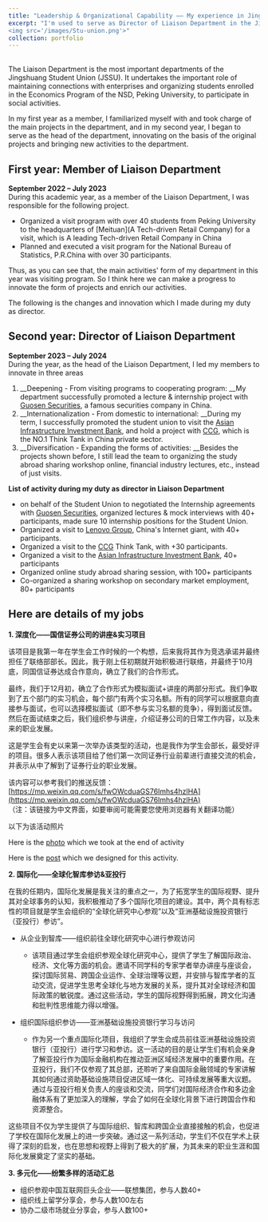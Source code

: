 ```yaml
---
title: "Leadership & Organizational Capability —— My experience in Jingshuang Student Union, National School of Development, Peking University "
excerpt: "I'm used to serve as Director of Liaison Department in the Jingshuang Student Union at Peking University, I would be delighted if you could evaluate my organizational skills here.<br/>
<img src='/images/Stu-union.png'>"
collection: portfolio
---
```

<br/>
The Liaison Department is the most important departments of the Jingshuang Student Union (JSSU). It undertakes the important role of maintaining connections with enterprises and organizing students enrolled in the Economics Program of the NSD, Peking University, to participate in social activities.

In my first year as a member, I familiarized myself with and took charge of the main projects in the department, and in my second year, I began to serve as the head of the department, innovating on the basis of the original projects and bringing new activities to the department.


## First year: Member of Liaison Department
**September 2022 – July 2023**
<br/>During this academic year, as a member of the Liaison Department, I was responsible for the following project.
- Organized a visit program with over 40 students from Peking University to the headquarters of [Meituan](A Tech-driven Retail Company) for a visit, which is A leading Tech-driven Retail Company in China
- Planned and executed a visit program for the National Bureau of Statistics, P.R.China with over 30 participants.


Thus, as you can see that, the main activities' form of my department in this year was visiting program. So I think here we can make a progress to innovate the form of projects and enrich our activities.

The following is the changes and innovation which I made during my duty as director.

## Second year: Director of Liaison Department
**September 2023 – July 2024**
<br/>During the year, as the head of the Liaison Department, I led my members to innovate in three areas
1. __Deepening - From visiting programs to cooperating program: __My department successfully promoted a lecture & internship project with [Guosen Securities](https://en.wikipedia.org/wiki/Guosen_Securities), a famous securities company in China.
2. __Internationalization - From domestic to international: __During my term, I successfully promoted the student union to visit the [Asian Infrastructure Investment Bank](https://www.aiib.org/en/about-aiib/index.html), and hold a project with [CCG](http://en.ccg.org.cn/overview), which is the NO.1 Think Tank in China private sector.
3. __Diversification - Expanding the forms of activities: __Besides the projects shown before, I still lead the team to organizing the study abroad sharing workshop online, financial industry lectures, etc., instead of just visits.

**List of activity during my duty as director in Liaison Department**
- on behalf of the Student Union to negotiated the Internship agreements with [Guosen Securities](https://en.wikipedia.org/wiki/Guosen_Securities), organized lectures & mock interviews with 40+ participants, made sure 10 internship positions for the Student Union.
- Organized a visit to [Lenovo Group](https://www.lenovo.com/us/en/about/), China's Internet giant, with 40+ participants.
- Organized a visit to the [CCG](http://en.ccg.org.cn/overview) Think Tank, with +30 participants.
- Organized a visit to the [Asian Infrastructure Investment Bank](https://www.aiib.org/en/about-aiib/index.html), 40+ participants
- Organized online study abroad sharing session, with 100+ participants
- Co-organized a sharing workshop on secondary market employment, 80+ participants

## Here are details of my jobs
**1. 深度化——国信证券公司的讲座&实习项目** 

该项目是我第一年在学生会工作时候的一个构想，后来我将其作为竞选承诺并最终担任了联络部部长。因此，我于刚上任初期就开始积极进行联络，并最终于10月底，同国信证券达成合作意向，确立了我们的合作形式。

最终，我们于12月初，确立了合作形式为模拟面试+讲座的两部分形式。我们争取到了五个部门的实习机会，每个部门有两个实习名额。所有的同学可以根据意向直接参与面试，也可以选择模拟面试（即不参与实习名额的竞争），得到面试反馈。然后在面试结束之后，我们组织参与讲座，介绍证券公司的日常工作内容，以及未来的职业发展。

这是学生会有史以来第一次举办该类型的活动，也是我作为学生会部长，最受好评的项目。很多人表示该项目给了他们第一次同证券行业前辈进行直接交流的机会，并表示从中了解到了证券行业的职业发展。

该内容可以参考我们的推送反馈：[https://mp.weixin.qq.com/s/fwOWcduaGS76Imhs4hzlHA](https://mp.weixin.qq.com/s/fwOWcduaGS76Imhs4hzlHA)
<br/>（注：该链接为中文界面，如要审阅可能需要您使用浏览器有关翻译功能）

以下为该活动照片

Here is the [photo](../images/Guosen_activity.png) which we took at the end of activity

Here is the [post](../images/Post.png) which we designed for this activity.



**2. 国际化——全球化智库参访&亚投行** 

在我的任期内，国际化发展是我关注的重点之一，为了拓宽学生的国际视野、提升其对全球事务的认知，我积极推动了多个国际化项目的建设。其中，两个具有标志性的项目就是学生会组织的“全球化研究中心参观”以及“亚洲基础设施投资银行（亚投行）参访”。

- 从企业到智库——组织前往全球化研究中心进行参观访问
  - 该项目通过学生会组织参观全球化研究中心，提供了学生了解国际政治、经济、文化等方面的机会。邀请不同学科的专家学者举办讲座与座谈会，探讨国际贸易、跨国企业运作、全球治理等议题，并安排与智库学者的互动交流，促进学生思考全球化与地方发展的关系，提升其对全球经济和国际政策的敏锐度。通过这些活动，学生的国际视野得到拓展，跨文化沟通和批判性思维能力得以增强。

- 组织国际组织参访——亚洲基础设施投资银行学习与访问
  - 作为另一个重点国际化项目，我组织了学生会成员前往亚洲基础设施投资银行（亚投行）进行学习和参访。这一活动的目的是让学生们有机会亲身了解亚投行作为国际金融机构在推动亚洲区域经济发展中的重要作用。在亚投行，我们不仅参观了其总部，还聆听了来自国际金融领域的专家讲解其如何通过资助基础设施项目促进区域一体化、可持续发展等重大议题。通过与亚投行相关负责人的座谈和交流，同学们对国际经济合作和多边金融体系有了更加深入的理解，学会了如何在全球化背景下进行跨国合作和资源整合。


这些项目不仅为学生提供了与国际组织、智库和跨国企业直接接触的机会，也促进了学校在国际化发展上的进一步突破。通过这一系列活动，学生们不仅在学术上获得了深刻的启发，也在思想和视野上得到了极大的扩展，为其未来的职业生涯和国际化发展奠定了坚实的基础。

**3. 多元化——纷繁多样的活动汇总** 

- 组织参观中国互联网巨头企业——联想集团，参与人数40+
- 组织线上留学分享会，参与人数100左右
- 协办二级市场就业分享会，参与人数100+

